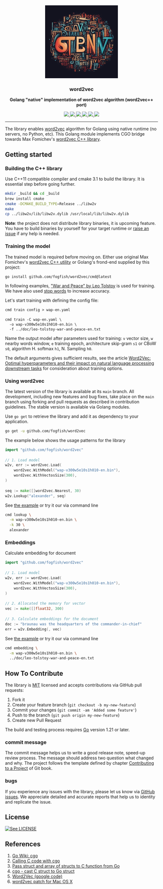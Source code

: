 <p align="center">
  <img src="./doc/word2vec.png" height="240" />
  <h3 align="center">word2vec</h3>
  <p align="center"><strong>Golang "native" implementation of word2vec algorithm (word2vec++ port)</strong></p>

  <p align="center">
    <!-- Version -->
    <a href="https://github.com/fogfish/word2vec/releases">
      <img src="https://img.shields.io/github/v/tag/fogfish/word2vec?label=version" />
    </a>
    <!-- Documentation -->
    <a href="https://pkg.go.dev/github.com/fogfish/word2vec">
      <img src="https://pkg.go.dev/badge/github.com/fogfish/word2vec" />
    </a>
    <!-- Build Status  -->
    <a href="https://github.com/fogfish/word2vec/actions/">
      <img src="https://github.com/fogfish/word2vec/workflows/test/badge.svg" />
    </a>
    <!-- GitHub -->
    <a href="http://github.com/fogfish/word2vec">
      <img src="https://img.shields.io/github/last-commit/fogfish/word2vec.svg" />
    </a>
    <!-- Coverage -->
    <a href="https://coveralls.io/github/fogfish/word2vec?branch=main">
      <img src="https://coveralls.io/repos/github/fogfish/word2vec/badge.svg?branch=main" />
    </a>
    <!-- Go Card -->
    <a href="https://goreportcard.com/report/github.com/fogfish/word2vec">
      <img src="https://goreportcard.com/badge/github.com/fogfish/word2vec" />
    </a>
  </p>
</p>

--- 

The library enables [word2vec](https://en.wikipedia.org/wiki/Word2vec) algorithm for Golang using native runtime (no servers, no Python, etc). This Golang module implements CGO bridge towards Max Fomichev's [word2vec C++ library](https://github.com/maxoodf/word2vec).

## Getting started

### Building the C++ library

Use C++11 compatible compiler and cmake 3.1 to build the library. It is essential step before going further.

```bash
mkdir _build && cd _build
brew install cmake
cmake -DCMAKE_BUILD_TYPE=Release ../libw2v
make
cp ../libw2v/lib/libw2v.dylib /usr/local/lib/libw2v.dylib
```

**Note**: the project does not distribute library binaries, it is upcoming feature. You have to build binaries by yourself for your target runtime or [raise an issue](https://github.com/fogfish/word2vec/issues) if any help is needed.

### Training the model

The trained model is required before moving on. Either use original Max Fomichev's [word2vec C++ utility](https://github.com/maxoodf/word2vec) or Golang's frond-end supplied by this project:

```
go install github.com/fogfish/word2vec/cmd@latest
```

In following examples, ["War and Peace" by Leo Tolstoy](./doc/leo-tolstoy-war-and-peace-en.txt) is used for training. We have also used [stop words](https://github.com/stopwords-iso/stopwords-en) to increase accuracy.

Let's start training with defining the config file:

```
cmd train config > wap-en.yaml

cmd train -C wap-en.yaml \
  -o wap-v300w5e10s1h010-en.bin \
  -f ../doc/leo-tolstoy-war-and-peace-en.txt
```

Name the output model after parameters used for training: `v` vector size, `w` nearby words window, `e` training epoch, architecture	skip-gram `s1` or CBoW `s0`, algorithm	H. softmax `h1`, N. Sampling `h0`.

The default arguments gives sufficient results, see the article [Word2Vec: Optimal hyperparameters and their impact on natural language processing downstream tasks](https://www.degruyter.com/document/doi/10.1515/comp-2022-0236/html?lang=en) for consideration about training options.


### Using word2vec

The latest version of the library is available at its `main` branch. All development, including new features and bug fixes, take place on the `main` branch using forking and pull requests as described in contribution guidelines. The stable version is available via Golang modules.

Use `go get` to retrieve the library and add it as dependency to your application.

```bash
go get -u github.com/fogfish/word2vec
```

The example below shows the usage patterns for the library

```go
import "github.com/fogfish/word2vec"

// 1. Load model
w2v, err := word2vec.Load(
	word2vec.WithModel("wap-v300w5e10s1h010-en.bin"),
	word2vec.WithVectosSize(300),
)

seq := make([]word2vec.Nearest, 30)
w2v.Lookup("alexander", seq)
```

See [the example](./cmd/opts/lookup.go) or try it our via command line

```bash
cmd lookup \
  -m wap-v300w5e10s1h010-en.bin \
  -k 30 \
  alexander
```


### Embeddings

Calculate embedding for document

```go
import "github.com/fogfish/word2vec"

// 1. Load model
w2v, err := word2vec.Load(
	word2vec.WithModel("wap-v300w5e10s1h010-en.bin"),
	word2vec.WithVectosSize(300),
)

// 2. Allocated the memory for vector
vec := make([]float32, 300)

// 3. Calculate embeddings for the document
doc := "braunau was the headquarters of the commander-in-chief"
err = w2v.Embedding(, vec)
```

See [the example](./cmd/opts/embedding.go) or try it our via command line

``` bash
cmd embedding \
  -m wap-v300w5e10s1h010-en.bin \
  ../doc/leo-tolstoy-war-and-peace-en.txt
```


## How To Contribute

The library is [MIT](LICENSE) licensed and accepts contributions via GitHub pull requests:

1. Fork it
2. Create your feature branch (`git checkout -b my-new-feature`)
3. Commit your changes (`git commit -am 'Added some feature'`)
4. Push to the branch (`git push origin my-new-feature`)
5. Create new Pull Request

The build and testing process requires [Go](https://golang.org) version 1.21 or later.


### commit message

The commit message helps us to write a good release note, speed-up review process. The message should address two question what changed and why. The project follows the template defined by chapter [Contributing to a Project](http://git-scm.com/book/ch5-2.html) of Git book.

### bugs

If you experience any issues with the library, please let us know via [GitHub issues](https://github.com/fogfish/word2vec/issue). We appreciate detailed and accurate reports that help us to identity and replicate the issue. 


## License

[![See LICENSE](https://img.shields.io/github/license/fogfish/word2vec.svg?style=for-the-badge)](LICENSE)


## References

1. [Go Wiki: cgo](https://go.dev/wiki/cgo)
2. [Calling C code with cgo](https://spatocode.com/blog/calling-c-code-with-cgo)
3. [Pass struct and array of structs to C function from Go](https://stackoverflow.com/questions/19910647/pass-struct-and-array-of-structs-to-c-function-from-go)
4. [cgo - cast C struct to Go struct](https://groups.google.com/g/golang-nuts/c/JkvR4dQy9t4)
5. [Word2Vec (google code)](https://code.google.com/archive/p/word2vec/)
6. [word2vec patch for Mac OS X](https://github.com/William-Yeh/word2vec-mac)
